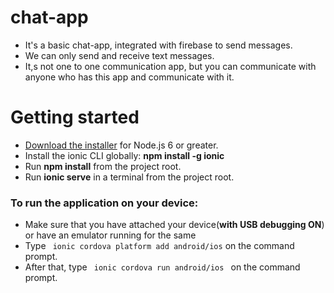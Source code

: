 # chat-app
<ul>
  <li>It's a basic chat-app, integrated with firebase to send messages.</li>
  <li>We can only send and receive text messages.</li>
  <li>It,s not one to one communication app, but you can communicate with anyone who has this app and communicate with it.
  </li></ul>

# Getting started
<ul>
<li><a href="https://nodejs.org/" rel="nofollow">Download the installer</a> for Node.js 6 or greater.</li>
<li>Install the ionic CLI globally: <b>npm install -g ionic</b></li>
<li>Run <b>npm install</b> from the project root.</li>
<li>Run <b>ionic serve</b> in a terminal from the project root.</li>
</ul>

<h3>
To run the application on your device:
</h3>
<ul>
  <li>Make sure that you have attached your device(<b>with USB debugging ON</b>) or have an emulator running for the same</li>
  <li> Type <code> ionic cordova platform add android/ios</code> on the command prompt.</li>
  <li> After that, type <code> ionic cordova run android/ios </code> on the command prompt.</li>
  </ul>
